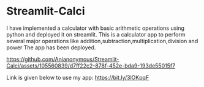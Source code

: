 # Streamlit-Calci
I have implemented a calculator with basic arithmetic operations using python and deployed it on streamlit.
This is a calculator app to perform several major operations like addition,subtraction,multiplication,division 
and power The app has been deployed. 

https://github.com/Anianonymous/Streamlit-Calci/assets/105560839/d7ff22c2-878f-452e-bda9-193de55015f7




Link is given below to use my app: https://bit.ly/3lOKpqF

